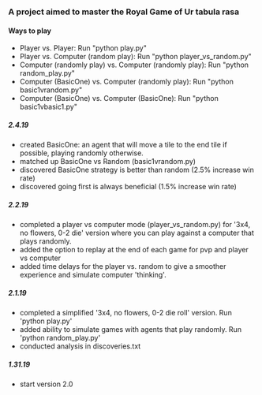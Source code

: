### A project aimed to master the Royal Game of Ur tabula rasa

#### Ways to play 
- Player vs. Player: Run "python play.py"
- Player vs. Computer (random play): Run "python player_vs_random.py"
- Computer (randomly play) vs. Computer (randomly play): Run "python random_play.py"
- Computer (BasicOne) vs. Computer (randomly play): Run "python basic1vrandom.py"
- Computer (BasicOne) vs. Computer (BasicOne): Run "python basic1vbasic1.py"


##### 2.4.19 
- created BasicOne: an agent that will move a tile to the end tile if possible, playing randomly otherwise. 
- matched up BasicOne vs Random (basic1vrandom.py)
- discovered BasicOne strategy is better than random (2.5% increase win rate)
- discovered going first is always beneficial (1.5% increase win rate)

##### 2.2.19
- completed a player vs computer mode (player_vs_random.py) for '3x4, no flowers, 0-2 die' version where you can play against a computer that plays randomly. 
- added the option to replay at the end of each game for pvp and player vs computer
- added time delays for the player vs. random to give a smoother experience and simulate computer 'thinking'.

##### 2.1.19
- completed a simplified '3x4, no flowers, 0-2 die roll' version. Run 'python play.py'
- added ability to simulate games with agents that play randomly. Run 'python random_play.py' 
- conducted analysis in discoveries.txt

##### 1.31.19
- start version 2.0